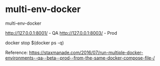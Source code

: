 # multi-env-docker
multi-env-docker

http://127.0.0.1:8001/ - QA
http://127.0.0.1:8003/ - Prod

docker stop $(docker ps -q)


Reference: https://staxmanade.com/2016/07/run-multiple-docker-environments--qa--beta--prod--from-the-same-docker-compose-file-/
